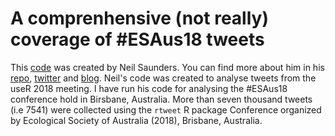 # A comprenhensive (not really) coverage of #ESAus18 tweets

This [code](https://github.com/neilfws/Twitter/blob/master/user2018/code/R/user2018.Rmd) was created by Neil Saunders. You can find more about him in his [repo](https://github.com/neilfws), [twitter](https://twitter.com/neilfws) and [blog](https://nsaunders.wordpress.com). Neil's code was created to analyse tweets from the useR 2018 meeting. I have run his code for analysing the #ESAus18 conference hold in Birsbane, Australia. More than seven thousand tweets (i.e 7541) were collected using the `rtweet` R package
Conference organized by Ecological Society of Australia (2018), Brisbane, Australia.
